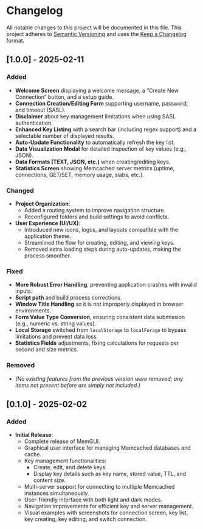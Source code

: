 # Changelog

All notable changes to this project will be documented in this file. This project adheres to [Semantic Versioning](https://semver.org/) and uses the [Keep a Changelog](https://keepachangelog.com/en/1.1.0/) format.

## [1.0.0] - 2025-02-11

### Added

- **Welcome Screen** displaying a welcome message, a “Create New Connection” button, and a setup guide.
- **Connection Creation/Editing Form** supporting username, password, and timeout (SASL).
- **Disclaimer** about key management limitations when using SASL authentication.
- **Enhanced Key Listing** with a search bar (including regex support) and a selectable number of displayed results.
- **Auto-Update Functionality** to automatically refresh the key list.
- **Data Visualization Modal** for detailed inspection of key values (e.g., JSON).
- **Data Formats (TEXT, JSON, etc.)** when creating/editing keys.
- **Statistics Screen** showing Memcached server metrics (uptime, connections, GET/SET, memory usage, slabs, etc.).

### Changed

- **Project Organization**:
  - Added a routing system to improve navigation structure.
  - Reconfigured folders and build settings to avoid conflicts.
- **User Experience (UI/UX)**:
  - Introduced new icons, logos, and layouts compatible with the application theme.
  - Streamlined the flow for creating, editing, and viewing keys.
  - Removed extra loading steps during auto-updates, making the process smoother.

### Fixed

- **More Robust Error Handling**, preventing application crashes with invalid inputs.
- **Script path** and build process corrections.
- **Window Title Handling** so it is not improperly displayed in browser environments.
- **Form Value Type Conversion**, ensuring consistent data submission (e.g., numeric vs. string values).
- **Local Storage** switched from `localStorage` to `localForage` to bypass limitations and prevent data loss.
- **Statistics Fields** adjustments, fixing calculations for requests per second and size metrics.

### Removed

- _(No existing features from the previous version were removed; any items not present before are simply not included.)_

## [0.1.0] - 2025-02-02

### Added

- **Initial Release**:
  - Complete release of MemGUI.
  - Graphical user interface for managing Memcached databases and cache.
  - Key management functionalities:
    - Create, edit, and delete keys.
    - Display key details such as key name, stored value, TTL, and content size.
  - Multi-server support for connecting to multiple Memcached instances simultaneously.
  - User-friendly interface with both light and dark modes.
  - Navigation improvements for efficient key and server management.
  - Visual examples with screenshots for connection screen, key list, key creating, key editing, and switch connection.
